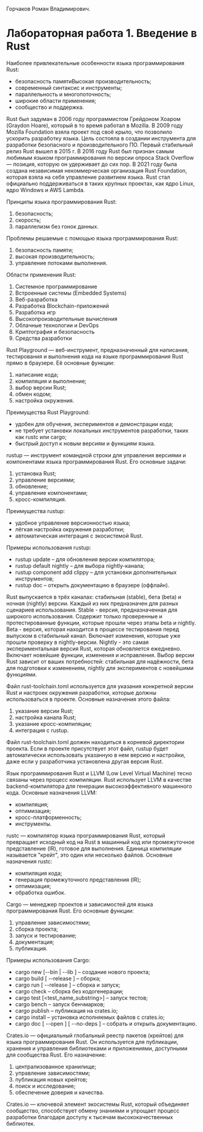 Горчаков Роман Владимирович.
# Лабораторная работа 1. Введение в Rust

Наиболее привлекательные особенности языка программирования Rust:

* безопасность памятиВысокая производительность;
* современный синтаксис и инструменты;
* параллельность и многопоточность;
* широкие области применения;
* сообщество и поддержка.

Rust был задуман в 2006 году программистом Грейдоном Хоаром (Graydon Hoare), который в то время работал в Mozilla. В 2009 году Mozilla Foundation взяла проект под своё крыло, что позволило ускорить разработку языка. Цель состояла в создании инструмента для разработки безопасного и производительного ПО. Первый стабильный релиз Rust вышел в 2015 г. В 2016 году Rust был признан самым любимым языком программирования по версии опроса Stack Overflow — позиция, которую он удерживает до сих пор. В 2021 году была создана независимая некоммерческая организация Rust Foundation, которая взяла на себя управление развитием языка. Rust стал официально поддерживаться в таких крупных проектах, как ядро Linux, ядро Windows и AWS Lambda.

Принципы языка программирования Rust:

1) безопасность;
2) скорость;
3) параллелизм без гонок данных.

Проблемы решаемые с помощью языка программирования Rust:

1) безопасность памяти;
2) высокая производительность;
3) управление потоками выполнения.

Области применения Rust:

1. Системное программирование
2. Встроенные системы (Embedded Systems)
3. Веб-разработка
4. Разработка Blockchain-приложений
5. Разработка игр
6. Высокопроизводительные вычисления
7. Облачные технологии и DevOps
8. Криптография и безопасность
9. Средства разработки

Rust Playground — веб-инструмент, предназначенный для написания, тестирования и выполнения кода на языке программирования Rust прямо в браузере. Её основные функции:

1) написание кода;
2) компиляция и выполнение;
3) выбор версии Rust;
4) обмен кодом;
5) настройка окружения.

Преимущества Rust Playground:

* удобен для обучения, экспериментов и демонстрации кода;
* не требует установки локальных инструментов разработки, таких как rustc или cargo;
* быстрый доступ к новым версиям и функциям языка.

rustup — инструмент командной строки для управления версиями и компонентами языка программирования Rust. Его основные задачи:

1) установка Rust;
2) управление версиями;
3) обновление;
4) управление компонентами;
5) кросс-компиляция.

Преимущества rustup:

* удобное управление версионностью языка;
* лёгкая настройка окружения разработки;
* автоматическая интеграция с экосистемой Rust.

Примеры использования rustup:

* rustup update – для обновления версии компилятора;
* rustup default nightly – для выбора nightly-канала;
* rustup component add clippy – для установки дополнительных инструментов;
* rustup doc – открыть документацию в браузере (оффлайн).

Rust выпускается в трёх каналах: стабильная (stable), бета (beta) и ночная (nightly) версии. Каждый из них предназначен для разных сценариев использования. Stable - версия, предназначенная для широкого использования. Содержит только проверенные и протестированные функции, которые прошли через этапы beta и nightly. Beta - версия, которая находится в процессе тестирования перед выпуском в стабильный канал.
Включает изменения, которые уже прошли проверку в nightly-версии. Nightly - это самая экспериментальная версия Rust, которая обновляется ежедневно. Включает новейшие функции, изменения и исправления. Выбор версии Rust зависит от ваших потребностей: стабильная для надёжности, бета для подготовки к изменениям, nightly для экспериментов с новейшими функциями.

Файл rust-toolchain.toml используется для указания конкретной версии Rust и настроек окружения разработки, которые должны использоваться в проекте. Основные назначения этого файла:

1) указание версии Rust;
2) настройка канала Rust;
3) указание кросс-компиляции;
4) интеграция с rustup.

Файл rust-toolchain.toml должен находиться в корневой директории проекта. Если в проекте присутствует этот файл, rustup будет автоматически использовать указанную в нем версию и настройки, даже если у разработчика установлена другая версия Rust.

Язык программирования Rust и LLVM (Low Level Virtual Machine) тесно связаны через процесс компиляции. Rust использует LLVM в качестве backend-компилятора для генерации высокоэффективного машинного кода. Основные назначения LLVM:

* компиляция;
* оптимизация;
* кросс-платформенность;
* инструменты.

rustc — компилятор языка программирования Rust, который превращает исходный код на Rust в машинный код или промежуточное представление (IR), готовое для выполнения. Единица компиляции называется "крейт", это один или несколько файлов. Основные назначения rustc:

* компиляция кода;
* генерация промежуточного представления (IR);
* оптимизация;
* обработка ошибок.

Cargo — менеджер проектов и зависимостей для языка программирования Rust. Его основные функции:

1) управление зависимостями;
2) сборка проекта;
3) запуск и тестирование;
4) документация;
5) публикация.

Примеры использования Cargo:

* cargo new [--bin | --lib ] <name> – создание нового проекта;
* cargo build [ --release ] – сборка;
* cargo run [ --release ] – сборка и запуск;
* cargo check – сборка без кодогенерации;
* cargo test [<test_name_substring>] – запуск тестов;
* cargo bench – запуск бенчмарков;
* cargo publish – публикация на crates.io;
* cargo install <crate name> – установка исполняемых файлов с crates.io;
* cargo doc [ --open ] [ --no-deps ] – собрать и открыть документацию.

Crates.io — официальный глобальный реестр пакетов (крейтов) для языка программирования Rust. Он используется для публикации, хранения и управления библиотеками и приложениями, доступными для сообщества Rust. Его назначение:

1) централизованное хранилище;
2) управление зависимостями;
3) публикация новых крейтов;
4) поиск и исследование;
5) обеспечение доверия и качества.

Crates.io — ключевой элемент экосистемы Rust, который объединяет сообщество, способствует обмену знаниями и упрощает процесс разработки благодаря доступу к тысячам высококачественных библиотек.
